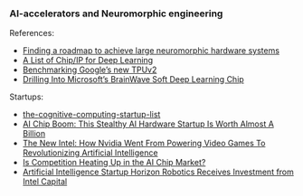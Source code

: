 

### AI-accelerators and Neuromorphic engineering






References:

- [Finding a roadmap to achieve large neuromorphic hardware systems](https://www.ncbi.nlm.nih.gov/pmc/articles/PMC3767911/)
- [A List of Chip/IP for Deep Learning](https://medium.com/@shan.tang.g/a-list-of-chip-ip-for-deep-learning-48d05f1759ae)
- [Benchmarking Google’s new TPUv2](https://blog.riseml.com/benchmarking-googles-new-tpuv2-121c03b71384)
- [Drilling Into Microsoft’s BrainWave Soft Deep Learning Chip](https://www.nextplatform.com/2017/08/24/drilling-microsofts-brainwave-soft-deep-leaning-chip/)


Startups:


- [the-cognitive-computing-startup-list](http://www.cogniteventures.com/the-cognitive-computing-startup-list/)
- [AI Chip Boom: This Stealthy AI Hardware Startup Is Worth Almost A Billion](https://www.forbes.com/sites/aarontilley/2017/08/31/ai-chip-cerebras-systems-investment/#2a6c95751529)
- [The New Intel: How Nvidia Went From Powering Video Games To Revolutionizing Artificial Intelligence](https://www.forbes.com/sites/aarontilley/2016/11/30/nvidia-deep-learning-ai-intel/#558d0c567ff1)
- [Is Competition Heating Up in the AI Chip Market?](https://www.fool.com/investing/2018/06/23/is-competition-heating-up-in-the-ai-chip-market.aspx)
- [Artificial Intelligence Startup Horizon Robotics Receives Investment from Intel Capital](http://www.intelcapital.com/news/news.html?id=555)
